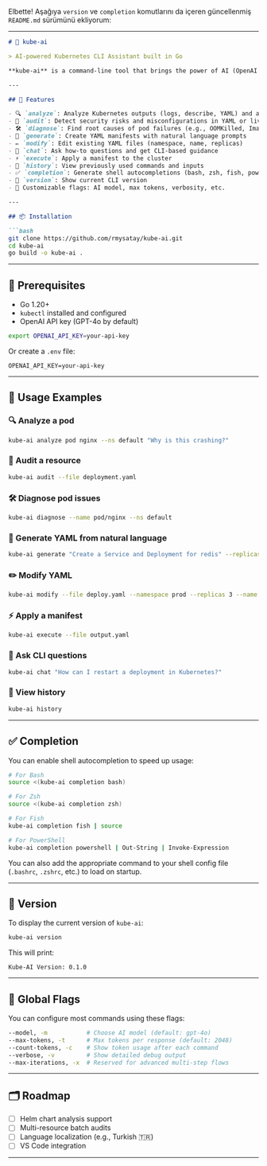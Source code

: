 Elbette! Aşağıya `version` ve `completion` komutlarını da içeren güncellenmiş `README.md` sürümünü ekliyorum:

---

````markdown
# 🤖 kube-ai

> AI-powered Kubernetes CLI Assistant built in Go

**kube-ai** is a command-line tool that brings the power of AI (OpenAI GPT models) to Kubernetes. It helps DevOps, SRE, and platform engineers analyze, audit, generate, and troubleshoot Kubernetes resources using natural language.

---

## 🚀 Features

- 🔍 `analyze`: Analyze Kubernetes outputs (logs, describe, YAML) and ask questions
- 🔐 `audit`: Detect security risks and misconfigurations in YAML or live resources
- 🛠️ `diagnose`: Find root causes of pod failures (e.g., OOMKilled, ImagePullBackOff)
- 🧾 `generate`: Create YAML manifests with natural language prompts
- ✏️ `modify`: Edit existing YAML files (namespace, name, replicas)
- 💬 `chat`: Ask how-to questions and get CLI-based guidance
- ⚡ `execute`: Apply a manifest to the cluster
- 📜 `history`: View previously used commands and inputs
- ✅ `completion`: Generate shell autocompletions (bash, zsh, fish, powershell)
- 🔢 `version`: Show current CLI version
- 🔧 Customizable flags: AI model, max tokens, verbosity, etc.

---

## 📦 Installation

```bash
git clone https://github.com/rmysatay/kube-ai.git
cd kube-ai
go build -o kube-ai .
````

---

## 🔑 Prerequisites

* Go 1.20+
* `kubectl` installed and configured
* OpenAI API key (GPT-4o by default)

```bash
export OPENAI_API_KEY=your-api-key
```

Or create a `.env` file:

```
OPENAI_API_KEY=your-api-key
```

---

## 🧪 Usage Examples

### 🔍 Analyze a pod

```bash
kube-ai analyze pod nginx --ns default "Why is this crashing?"
```

### 🔐 Audit a resource

```bash
kube-ai audit --file deployment.yaml
```

### 🛠 Diagnose pod issues

```bash
kube-ai diagnose --name pod/nginx --ns default
```

### 🧾 Generate YAML from natural language

```bash
kube-ai generate "Create a Service and Deployment for redis" --replicas 1 --save
```

### ✏️ Modify YAML

```bash
kube-ai modify --file deploy.yaml --namespace prod --replicas 3 --name webapp
```

### ⚡ Apply a manifest

```bash
kube-ai execute --file output.yaml
```

### 💬 Ask CLI questions

```bash
kube-ai chat "How can I restart a deployment in Kubernetes?"
```

### 📜 View history

```bash
kube-ai history
```

---

## ✅ Completion

You can enable shell autocompletion to speed up usage:

```bash
# For Bash
source <(kube-ai completion bash)

# For Zsh
source <(kube-ai completion zsh)

# For Fish
kube-ai completion fish | source

# For PowerShell
kube-ai completion powershell | Out-String | Invoke-Expression
```

You can also add the appropriate command to your shell config file (`.bashrc`, `.zshrc`, etc.) to load on startup.

---

## 🔢 Version

To display the current version of `kube-ai`:

```bash
kube-ai version
```

This will print:

```
Kube-AI Version: 0.1.0
```

---

## 🧠 Global Flags

You can configure most commands using these flags:

```bash
--model, -m           # Choose AI model (default: gpt-4o)
--max-tokens, -t      # Max tokens per response (default: 2048)
--count-tokens, -c    # Show token usage after each command
--verbose, -v         # Show detailed debug output
--max-iterations, -x  # Reserved for advanced multi-step flows
```

---

## 🗂 Roadmap

* [ ] Helm chart analysis support
* [ ] Multi-resource batch audits
* [ ] Language localization (e.g., Turkish 🇹🇷)
* [ ] VS Code integration

---
